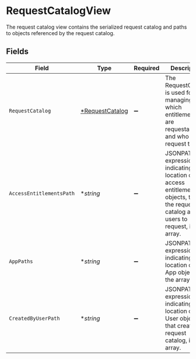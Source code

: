 # RequestCatalogView

The request catalog view contains the serialized request catalog and paths to objects referenced by the request catalog.


## Fields

| Field                                                                                                                                          | Type                                                                                                                                           | Required                                                                                                                                       | Description                                                                                                                                    |
| ---------------------------------------------------------------------------------------------------------------------------------------------- | ---------------------------------------------------------------------------------------------------------------------------------------------- | ---------------------------------------------------------------------------------------------------------------------------------------------- | ---------------------------------------------------------------------------------------------------------------------------------------------- |
| `RequestCatalog`                                                                                                                               | [*RequestCatalog](../../models/shared/requestcatalog.md)                                                                                       | :heavy_minus_sign:                                                                                                                             | The RequestCatalog is used for managing which entitlements are requestable, and who can request them.                                          |
| `AccessEntitlementsPath`                                                                                                                       | **string*                                                                                                                                      | :heavy_minus_sign:                                                                                                                             | JSONPATH expression indicating the location of the access entitlement objects, that the request catalog allows users to request, in the array. |
| `AppPaths`                                                                                                                                     | **string*                                                                                                                                      | :heavy_minus_sign:                                                                                                                             | JSONPATH expression indicating the location of the App object in the array.                                                                    |
| `CreatedByUserPath`                                                                                                                            | **string*                                                                                                                                      | :heavy_minus_sign:                                                                                                                             | JSONPATH expression indicating the location of the User object, that created the request catalog, in the array.                                |
